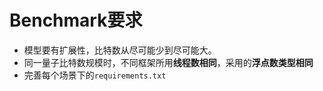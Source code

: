 # Benchmark要求

- 模型要有扩展性，比特数从尽可能少到尽可能大。
- 同一量子比特数规模时，不同框架所用**线程数相同**，采用的**浮点数类型相同**
- 完善每个场景下的`requirements.txt`
